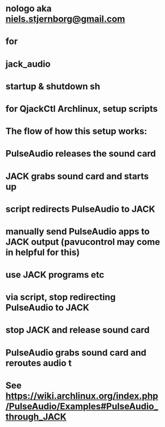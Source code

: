 # 
# nologo aka niels.stjernborg@gmail.com
# for
# jack_audio
# startup & shutdown sh
# for QjackCtl Archlinux, setup scripts
#  
#    The flow of how this setup works:
#
#    PulseAudio releases the sound card
#    JACK grabs sound card and starts up
#    script redirects PulseAudio to JACK
#    manually send PulseAudio apps to JACK output (pavucontrol may come in helpful for this)
#    use JACK programs etc
#    via script, stop redirecting PulseAudio to JACK
#    stop JACK and release sound card
#    PulseAudio grabs sound card and reroutes audio t
#   
# See https://wiki.archlinux.org/index.php/PulseAudio/Examples#PulseAudio_through_JACK 
#
#
